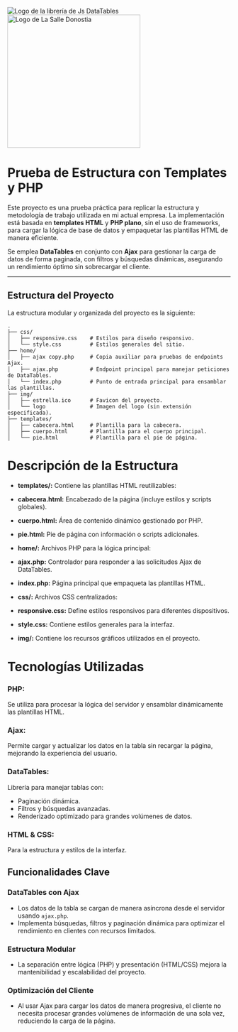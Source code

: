 ![Logo de la librería de Js DataTables](https://encrypted-tbn0.gstatic.com/images?q=tbn:ANd9GcSTDTPv_M5wltDDv7qTzOU5n0d7lr_MwYkO0A&s)
<img src="https://lasalledonostia.com/wp-content/uploads/2022/07/La_Salle_Donostia@2x.png" alt="Logo de La Salle Donostia" width="300"/>

# **Prueba de Estructura con Templates y PHP**

Este proyecto es una prueba práctica para replicar la estructura y metodología de trabajo utilizada en mi actual empresa. La implementación está basada en **templates HTML** y **PHP plano**, sin el uso de frameworks, para cargar la lógica de base de datos y empaquetar las plantillas HTML de manera eficiente.

Se emplea **DataTables** en conjunto con **Ajax** para gestionar la carga de datos de forma paginada, con filtros y búsquedas dinámicas, asegurando un rendimiento óptimo sin sobrecargar el cliente.

---

## **Estructura del Proyecto**

La estructura modular y organizada del proyecto es la siguiente:

```plaintext
.
├── css/
│   ├── responsive.css    # Estilos para diseño responsivo.
│   └── style.css         # Estilos generales del sitio.
├── home/
│   ├── ajax copy.php     # Copia auxiliar para pruebas de endpoints Ajax.
│   ├── ajax.php          # Endpoint principal para manejar peticiones de DataTables.
│   └── index.php         # Punto de entrada principal para ensamblar las plantillas.
├── img/
│   ├── estrella.ico      # Favicon del proyecto.
│   └── logo              # Imagen del logo (sin extensión especificada).
├── templates/
│   ├── cabecera.html     # Plantilla para la cabecera.
│   ├── cuerpo.html       # Plantilla para el cuerpo principal.
│   └── pie.html          # Plantilla para el pie de página.
```

# Descripción de la Estructura
- **templates/:** Contiene las plantillas HTML reutilizables:

- **cabecera.html:** Encabezado de la página (incluye estilos y scripts globales).
- **cuerpo.html:** Área de contenido dinámico gestionado por PHP.
- **pie.html:** Pie de página con información o scripts adicionales.
- **home/:** Archivos PHP para la lógica principal:

- **ajax.php:** Controlador para responder a las solicitudes Ajax de DataTables.
- **index.php:** Página principal que empaqueta las plantillas HTML.
- **css/:** Archivos CSS centralizados:

- **responsive.css:** Define estilos responsivos para diferentes dispositivos.
- **style.css:** Contiene estilos generales para la interfaz.
- **img/:** Contiene los recursos gráficos utilizados en el proyecto.

# Tecnologías Utilizadas
### PHP:
Se utiliza para procesar la lógica del servidor y ensamblar dinámicamente las plantillas HTML.
### Ajax: 
Permite cargar y actualizar los datos en la tabla sin recargar la página, mejorando la experiencia del usuario.
### DataTables: 
Librería para manejar tablas con:
- Paginación dinámica.
- Filtros y búsquedas avanzadas.
- Renderizado optimizado para grandes volúmenes de datos.
### HTML & CSS: 
Para la estructura y estilos de la interfaz.

## **Funcionalidades Clave**

### **DataTables con Ajax**
- Los datos de la tabla se cargan de manera asíncrona desde el servidor usando `ajax.php`.
- Implementa búsquedas, filtros y paginación dinámica para optimizar el rendimiento en clientes con recursos limitados.

### **Estructura Modular**
- La separación entre lógica (PHP) y presentación (HTML/CSS) mejora la mantenibilidad y escalabilidad del proyecto.

### **Optimización del Cliente**
- Al usar Ajax para cargar los datos de manera progresiva, el cliente no necesita procesar grandes volúmenes de información de una sola vez, reduciendo la carga de la página.



